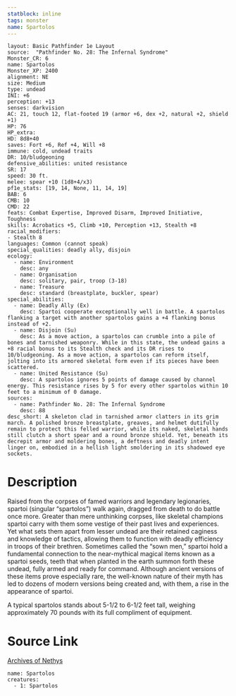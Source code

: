```yaml
---
statblock: inline
tags: monster
name: Spartolos
---
```

```statblock
layout: Basic Pathfinder 1e Layout
source:  "Pathfinder No. 28: The Infernal Syndrome"
Monster_CR: 6
name: Spartolos
Monster_XP: 2400
alignment: NE
size: Medium
type: undead
INI: +6
perception: +13
senses: darkvision
AC: 21, touch 12, flat-footed 19 (armor +6, dex +2, natural +2, shield +1)
HP: 76
HP_extra: 
HD: 8d8+40
saves: Fort +6, Ref +4, Will +8
immune: cold, undead traits
DR: 10/bludgeoning
defensive_abilities: united resistance
SR: 17
speed: 30 ft.
melee: spear +10 (1d8+4/x3)
pf1e_stats: [19, 14, None, 11, 14, 19]
BAB: 6
CMB: 10
CMD: 22
feats: Combat Expertise, Improved Disarm, Improved Initiative, Toughness
skills: Acrobatics +5, Climb +10, Perception +13, Stealth +8
racial_modifiers:
- Stealth 8
languages: Common (cannot speak)
special_qualities: deadly ally, disjoin
ecology:
  - name: Environment
    desc: any
  - name: Organisation
    desc: solitary, pair, troop (3-18)
  - name: Treasure
    desc: standard (breastplate, buckler, spear)
special_abilities:
  - name: Deadly Ally (Ex)
    desc: Spartoi cooperate exceptionally well in battle. A spartolos flanking a target with another spartolos gains a +4 flanking bonus instead of +2.
  - name: Disjoin (Su)
    desc: As a move action, a spartolos can crumble into a pile of bones and tarnished weaponry. While in this state, the undead gains a +8 racial bonus to its Stealth check and its DR rises to 10/bludgeoning. As a move action, a spartolos can reform itself, jolting into its armored skeletal form even if its pieces have been scattered.
  - name: United Resistance (Su)
    desc: A spartolos ignores 5 points of damage caused by channel energy. This resistance rises by 5 for every other spartolos within 10 feet to a minimum of 0 damage.
sources:
  - name: Pathfinder No. 28: The Infernal Syndrome
    desc: 88
desc_short: A skeleton clad in tarnished armor clatters in its grim march. A polished bronze breastplate, greaves, and helmet dutifully remain to protect this felled warrior, while its naked, skeletal hands still clutch a short spear and a round bronze shield. Yet, beneath its decrepit armor and moldering bones, a deftness and deadly intent linger on, embodied in a hellish light smoldering in its shadowed eye sockets.
```
# Description
Raised from the corpses of famed warriors and legendary legionaries, spartoi (singular “spartolos”) walk again, dragged from death to do battle once more. Greater than mere unthinking corpses, like skeletal champions spartoi carry with them some vestige of their past lives and experiences. Yet what sets them apart from lesser undead are their retained caginess and knowledge of tactics, allowing them to function with deadly efficiency in troops of their brethren. Sometimes called the “sown men,” spartoi hold a fundamental connection to the near-mythical magical items known as a spartoi seeds, teeth that when planted in the earth summon forth these undead, fully armed and ready for command. Although ancient versions of these items prove especially rare, the well-known nature of their myth has led to dozens of modern versions being created and, with them, a rise in the appearance of spartoi.

A typical spartolos stands about 5-1/2 to 6-1/2 feet tall, weighing approximately 70 pounds with its full compliment of equipment.
# Source Link
[Archives of Nethys](https://aonprd.com/MonsterDisplay.aspx?ItemName=Spartolos)
```encounter-table
name: Spartolos
creatures:
  - 1: Spartolos
```
